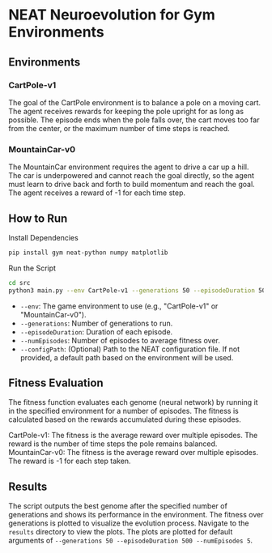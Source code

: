 # NEAT Neuroevolution for Gym Environments

## Environments

### CartPole-v1
The goal of the CartPole environment is to balance a pole on a moving cart. The agent receives rewards for keeping the pole upright for as long as possible. The episode ends when the pole falls over, the cart moves too far from the center, or the maximum number of time steps is reached.

### MountainCar-v0
The MountainCar environment requires the agent to drive a car up a hill. The car is underpowered and cannot reach the goal directly, so the agent must learn to drive back and forth to build momentum and reach the goal. The agent receives a reward of -1 for each time step.

## How to Run

Install Dependencies

```sh
pip install gym neat-python numpy matplotlib
```

Run the Script

```sh
cd src
python3 main.py --env CartPole-v1 --generations 50 --episodeDuration 500 --numEpisodes 5 --configPath path/to/config-file
```

- `--env`: The game environment to use (e.g., "CartPole-v1" or "MountainCar-v0").
- `--generations`: Number of generations to run.
- `--episodeDuration`: Duration of each episode.
- `--numEpisodes`: Number of episodes to average fitness over.
- `--configPath`: (Optional) Path to the NEAT configuration file. If not provided, a default path based on the environment will be used.


## Fitness Evaluation 

The fitness function evaluates each genome (neural network) by running it in the specified environment for a number of episodes. The fitness is calculated based on the rewards accumulated during these episodes.

CartPole-v1: The fitness is the average reward over multiple episodes. The reward is the number of time steps the pole remains balanced.
MountainCar-v0: The fitness is the average reward over multiple episodes. The reward is -1 for each step taken.

## Results

The script outputs the best genome after the specified number of generations and shows its performance in the environment. The fitness over generations is plotted to visualize the evolution process. Navigate to the `results` directory to view the plots. The plots are plotted for default arguments of `--generations 50 --episodeDuration 500 --numEpisodes 5`.
